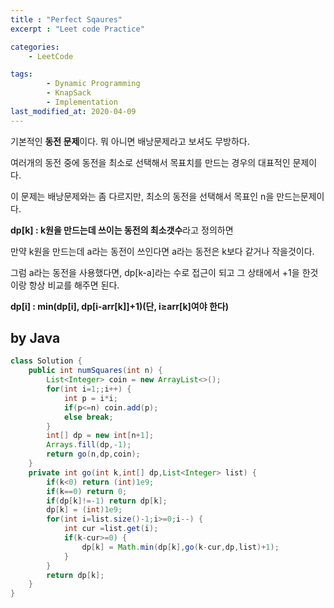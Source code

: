```yaml
---
title : "Perfect Sqaures"
excerpt : "Leet code Practice"

categories:
    - LeetCode

tags:
        - Dynamic Programming
        - KnapSack
        - Implementation
last_modified_at: 2020-04-09
---
```


기본적인 **동전 문제**이다. 뭐 아니면 배낭문제라고 보셔도 무방하다.

여러개의 동전 중에 동전을 최소로 선택해서 목표치를 만드는 경우의 대표적인 문제이다.

이 문제는 배낭문제와는 좀 다르지만, 최소의 동전을 선택해서 목표인 n을 만드는문제이다.

**dp[k] : k원을 만드는데 쓰이는 동전의 최소갯수**라고 정의하면

만약 k원을 만드는데 a라는 동전이 쓰인다면 a라는 동전은 k보다 같거나 작을것이다.

그럼 a라는 동전을 사용했다면, dp[k-a]라는 수로 접근이 되고 그 상태에서 +1을 한것이랑 항상 비교를 해주면 된다.

**dp[i] : min(dp[i], dp[i-arr[k]]+1)(단, i≥arr[k]여야 한다)**

## by Java

```java
class Solution {
    public int numSquares(int n) {
        List<Integer> coin = new ArrayList<>();
        for(int i=1;;i++) {
            int p = i*i;
            if(p<=n) coin.add(p);
            else break;
        }
        int[] dp = new int[n+1];
        Arrays.fill(dp,-1);
        return go(n,dp,coin);
    }
    private int go(int k,int[] dp,List<Integer> list) {
        if(k<0) return (int)1e9;
        if(k==0) return 0;
        if(dp[k]!=-1) return dp[k];
        dp[k] = (int)1e9;
        for(int i=list.size()-1;i>=0;i--) {
            int cur =list.get(i);
            if(k-cur>=0) {
                dp[k] = Math.min(dp[k],go(k-cur,dp,list)+1);
            }
        }
        return dp[k];
    }
}
```